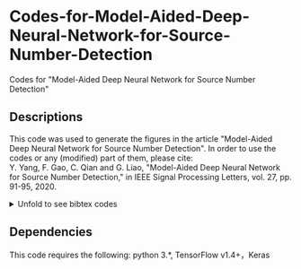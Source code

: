 # Codes-for-Model-Aided-Deep-Neural-Network-for-Source-Number-Detection
Codes for "Model-Aided Deep Neural Network for Source Number Detection"
## Descriptions
This code was used to generate the figures in the article "Model-Aided Deep Neural Network for Source Number Detection".
In order to use the codes or any (modified) part of them, please cite:<br/>
Y. Yang, F. Gao, C. Qian and G. Liao, "Model-Aided Deep Neural Network for Source Number Detection," in IEEE Signal Processing Letters, vol. 27, pp. 91-95, 2020.
<details>
<summary>Unfold to see bibtex codes</summary>
<pre><code>
@ARTICLE{8922743,
author={Y. {Yang} and F. {Gao} and C. {Qian} and G. {Liao}},
journal={IEEE Signal Process. Lett.},
title={Model-Aided Deep Neural Network for Source Number Detection},
year={2020},
volume={27},
number={},
pages={91-95},
month={},}
</code></pre>
</details>

## Dependencies
This code requires the following: python 3.*, TensorFlow v1.4+，Keras
